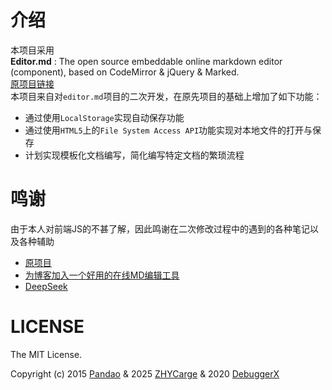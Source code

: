 # 介绍
本项目采用  
**Editor.md** : The open source embeddable online markdown editor (component), based on CodeMirror & jQuery & Marked.  
[原项目链接](https://github.com/pandao/editor.md/)  
本项目来自对`editor.md`项目的二次开发，在原先项目的基础上增加了如下功能：  
- 通过使用`LocalStorage`实现自动保存功能  
- 通过使用`HTML5`上的`File System Access API`功能实现对本地文件的打开与保存
- 计划实现模板化文档编写，简化编写特定文档的繁琐流程

# 鸣谢
由于本人对前端JS的不甚了解，因此鸣谢在二次修改过程中的遇到的各种笔记以及各种辅助
- [原项目](https://github.com/pandao/editor.md/)
- [为博客加入一个好用的在线MD编辑工具](https://www.debuggerx.com/2020/11/08/an-awesome-markdown-editor-for-hexo/)
- [DeepSeek](https://www.deepseek.com/)
  
# LICENSE
The MIT License.

Copyright (c) 2015 [Pandao](https://github.com/pandao) & 2025 [ZHYCarge](https://github.com/ZHYCarge) & 2020 [DebuggerX](https://github.com/debuggerx01)